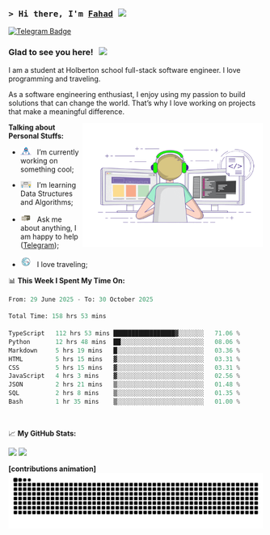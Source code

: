### <samp>&gt; Hi there, I'm <a href="https://github.com/Froot1/Froot1" target="_blank">Fahad</a> <img src="https://media.giphy.com/media/hvRJCLFzcasrR4ia7z/giphy.gif" width="25"> </samp>

[![Telegram Badge](https://img.shields.io/badge/-Telegram-0088cc?style=flat-square&logo=Telegram&logoColor=white)](https://t.me/i_fad)

### Glad to see you here! &nbsp; ![](https://visitor-badge.imlete.cn/?id=github.Froot1.visitor-badge&labelColor=444)


I am a student at Holberton school full-stack software engineer. I love programming and traveling.

As a software engineering enthusiast, I enjoy using my passion to build solutions that can change the world. That’s why I love working on projects that make a meaningful difference.
<p float="Right">
<img align="right" alt="GIF" src="https://github.com/Froot1/Froot1/blob/main/assets/coding.gif?raw=true" width="358" height="245"/>
</p>
  


**Talking about Personal Stuffs:**

- <img src="https://github.com/Froot1/Froot1/blob/main/assets/developer.gif?raw=true" width="21" />&nbsp;&nbsp; I’m currently working on something cool;
  
- <img src="https://github.com/Froot1/Froot1/blob/main/assets/lightning.gif?raw=true" width="21" />&nbsp;&nbsp; I’m learning Data Structures and Algorithms;
  
- <img src="https://github.com/Froot1/Froot1/blob/main/assets/message.gif?raw=true" width="21" />&nbsp;&nbsp; Ask me about anything, I am happy to help ([Telegram](https://t.me/i_fad));
  
- <img src="https://github.com/Froot1/Froot1/blob/main/assets/travel.gif?raw=true" width="21" />&nbsp;&nbsp; I love traveling;

  
 

📊 **This Week I Spent My Time On:**

<!--START_SECTION:waka-->

```python
From: 29 June 2025 - To: 30 October 2025

Total Time: 158 hrs 53 mins

TypeScript   112 hrs 53 mins █████████████████▓░░░░░░░   71.06 %
Python       12 hrs 48 mins  ██░░░░░░░░░░░░░░░░░░░░░░░   08.06 %
Markdown     5 hrs 19 mins   █░░░░░░░░░░░░░░░░░░░░░░░░   03.36 %
HTML         5 hrs 15 mins   ▓░░░░░░░░░░░░░░░░░░░░░░░░   03.31 %
CSS          5 hrs 15 mins   ▓░░░░░░░░░░░░░░░░░░░░░░░░   03.31 %
JavaScript   4 hrs 3 mins    ▓░░░░░░░░░░░░░░░░░░░░░░░░   02.56 %
JSON         2 hrs 21 mins   ▒░░░░░░░░░░░░░░░░░░░░░░░░   01.48 %
SQL          2 hrs 8 mins    ▒░░░░░░░░░░░░░░░░░░░░░░░░   01.35 %
Bash         1 hr 35 mins    ▒░░░░░░░░░░░░░░░░░░░░░░░░   01.00 %
```

<!--END_SECTION:waka-->
</br>


📈 **My GitHub Stats:**

<p>
  <img height="180em" src="https://github-readme-stats.vercel.app/api?username=Froot1&show_icons=true&hide_border=true&&count_private=true&include_all_commits=true" />
  <img height="180em" src="https://github-readme-stats.vercel.app/api/top-langs/?username=Froot1&exclude_repo=KNN-Image-Classification&show_icons=true&hide_border=true&layout=compact&langs_count=8"/>
</p>

**[contributions animation]**
<picture>
  <source media="(prefers-color-scheme: dark)" srcset="https://raw.githubusercontent.com/Froot1/Froot1/output/github-contribution-grid-snake-dark.svg"/>
  <source media="(prefers-color-scheme: light)" srcset="https://raw.githubusercontent.com/Froot1/Froot1/output/github-contribution-grid-snake.svg"/>
  <img alt="github contribution grid snake animation" src="https://raw.githubusercontent.com/Froot1/Froot1/output/github-contribution-grid-snake.svg"/>
</picture>
